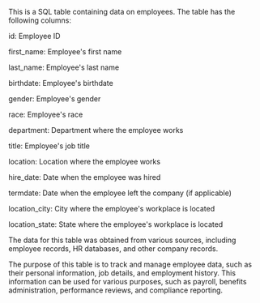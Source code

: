 This is a SQL table containing data on employees. The table has the following columns:

id: Employee ID

first_name: Employee's first name

last_name: Employee's last name

birthdate: Employee's birthdate

gender: Employee's gender

race: Employee's race

department: Department where the employee works

title: Employee's job title

location: Location where the employee works

hire_date: Date when the employee was hired

termdate: Date when the employee left the company (if applicable)

location_city: City where the employee's workplace is located

location_state: State where the employee's workplace is located



The data for this table was obtained from various sources, including employee records, HR databases, and other company records.



The purpose of this table is to track and manage employee data, such as their personal information, job details, and employment history. This information can be used for various purposes, such as payroll, benefits administration, performance reviews, and compliance reporting.



